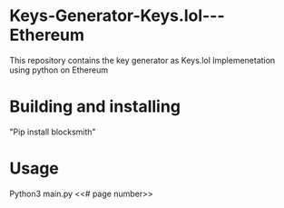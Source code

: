 # Keys-Generator-Keys.lol---Ethereum
This repository contains the key generator as Keys.lol Implemenetation using python on Ethereum

# Building and installing
"Pip install blocksmith"

# Usage
Python3 main.py <<# page number>> 
